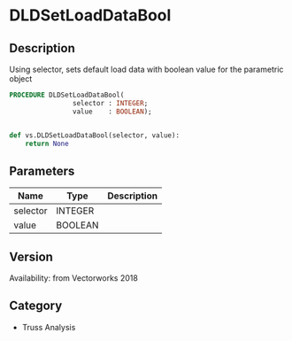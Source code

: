 # DLDSetLoadDataBool

## Description
Using selector, sets default load data with boolean value for the parametric object

```pascal
PROCEDURE DLDSetLoadDataBool(
				selector : INTEGER;
				value    : BOOLEAN);
```

```python

def vs.DLDSetLoadDataBool(selector, value):
    return None
```

## Parameters
|Name|Type|Description|
|---|---|---|
|selector|INTEGER||
|value|BOOLEAN||

## Version
Availability: from Vectorworks 2018
## Category
* Truss Analysis

